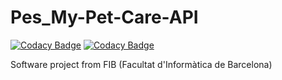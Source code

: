 # Pes_My-Pet-Care-API
[![Codacy Badge](https://api.codacy.com/project/badge/Grade/e4eba67e1aca4bc6853f7ce45475a3df)](https://www.codacy.com/gh/Grupo13-PES-Mascotas/PES_My-Pet-Care-API?utm_source=github.com&amp;utm_medium=referral&amp;utm_content=Grupo13-PES-Mascotas/PES_My-Pet-Care-API&amp;utm_campaign=Badge_Grade) [![Codacy Badge](https://api.codacy.com/project/badge/Coverage/e4eba67e1aca4bc6853f7ce45475a3df)](https://www.codacy.com/gh/Grupo13-PES-Mascotas/PES_My-Pet-Care-API?utm_source=github.com&utm_medium=referral&utm_content=Grupo13-PES-Mascotas/PES_My-Pet-Care-API&utm_campaign=Badge_Coverage)

Software project from FIB (Facultat d'Informàtica de Barcelona)

